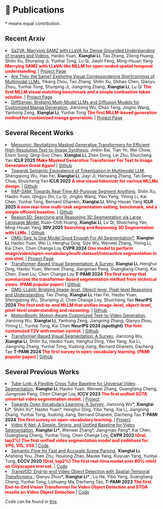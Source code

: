 # 📝 Publications  

\* means equal contribution.


## Recent Arxiv 

<li><a href="https://arxiv.org/abs/2501.04001">Sa2VA: Marrying SAM2 with LLaVA for Dense Grounded Understanding of Images and Videos</a>,  
     Haobo Yuan, <strong>Xiangtai Li</strong>, Tao Zhang, Zilong Huang, Shilin Xu, Shunping Ji, Yunhai Tong, Lu Qi, Jiashi Feng, Ming-Hsuan Yang
      <strong><span style="color:red"> Marrying SAM2 with LLaVA-like MLLM for open-ended spatial temporal understanding. </span> </strong> | <a href="https://lxtgh.github.io/project/sa2va/">Project Page</a> </li>

<li><a href="https://arxiv.org/abs/2501.04670">Are They the Same? Exploring Visual Correspondence Shortcomings of Multimodal LLMs</a>,  
    Yikang Zhou, Tao Zhang, Shilin Xu, Shihao Chen, Qianyu Zhou, Yunhai Tong, Shunping Ji, Jiangning Zhang, <strong>Xiangtai Li</strong>, Lu Qi
      <strong><span style="color:red"> The first MLLM visual matching benchmark and a simple contrastive token solution. </span> </strong> | <a href="https://zhouyiks.github.io/projects/CoLVA/">Project Page</a> </li>

<li><a href="https://arxiv.org/abs/2412.07589">DiffSensei: Bridging Multi-Modal LLMs and Diffusion Models for Customized Manga Generation</a>,  
     Jianzong Wu, Chao Tang, Jingbo Wang, Yanhong Zeng, <strong>Xiangtai Li</strong>, Yunhai Tong
      <strong> <span style="color:red"> The first MLLM-based generation method for customized manga generation. </span> </strong> | <a href="https://jianzongwu.github.io/projects/diffsensei/">Project Page</a> </li>


## Several Recent Works

<li><a href="https://arxiv.org/abs/2406.05127">Meissonic: Revitalizing Masked Generative Transformers for Efficient High-Resolution Text-to-Image Synthesis</a>,
    Jinbin Bai, Tian Ye, Wei Chow, Enxin Song, Qing-Guo Chen,  <strong>Xiangtai Li</strong>, Zhen Dong, Lei Zhu, Shuicheng Yan
      <strong>ICLR 2025<span style="color:red"> Make Masked Generative Transformer For Text to Image Generation Great Again! </span> </strong> | <a href="https://github.com/viiika/Meissonic">Github</a> </li>

<li><a href="https://arxiv.org/abs/2406.05127">Towards Semantic Equivalence of Tokenization in Multimodal LLM</a>,
    Shengqiong Wu, Hao Fei, <strong>Xiangtai Li</strong>, Jiayi Ji, Hanwang Zhang, Tat-Seng Chua, Shuicheng Yan
      <strong>ICLR 2025<span style="color:red"> A new visual tokenizer for various MLLMs design. </span> </strong> | <a href="https://sqwu.top/SeTok-web/">Github</a> </li>

<li><a href="https://arxiv.org/abs/2406.05127">RAP-SAM: Towards Real-Time All-Purpose Segment Anything</a>,
   Shilin Xu, Haobo Yuan, Qingyu Shi, Lu Qi, Jingbo Wang, Yibo Yang, Yining Li, Kai Chen, Yunhai Tong, Bernard Ghanem,  <strong>Xiangtai Li</strong>, Ming-Hsuan Yang
      <strong>ICLR 2025<span style="color:red"> A new real-time multi-task segmentation setting, benchmark, and a simple effcient baseline. </span> </strong> | <a href="https://github.com/xushilin1/RAP-SAM/">Github</a> </li>

<li><a href="https://arxiv.org/abs/2406.05127">Reason3D: Searching and Reasoning 3D Segmentation via Large Language Model</a>,
    Kuan-Chih Huang, <strong>Xiangtai Li</strong>, Lu Qi, Shuicheng Yan, Ming-Hsuan Yang
      <strong>3DV 2025<span style="color:red"> Searching and Reasoning 3D Segmentation with LLMs. </span> </strong> | <a href="https://github.com/lxtGH/Awesome-Segmentation-With-Transformer">Github</a> </li>

<li><a href="https://arxiv.org/abs/2401.10229">OMG-Seg: Is One Model Good Enough For All Segmentation?</a>,  
     <strong>Xiangtai Li</strong>, Haobo Yuan, Wei Li, Henghui Ding, Size Wu, Wenwei Zhang, Yining Li, Kai Chen, Chen Change Loy
      <strong>CVPR 2024 <span style="color:red"> One model to perform image/video/open-vocabulary/multi-dataset/interactive segmentation in one shot. </span> </strong> | <a href=" https://lxtgh.github.io/project/omg_seg/">Project Page</a> </li>

<li><a href="https://arxiv.org/abs/2304.09854">Transformer-Based Visual Segmentation: A Survey</a>,  
     <strong>Xiangtai Li</strong>, Henghui Ding, Haobo Yuan, Wenwei Zhang, Jiangmiao Pang, Guangliang Cheng, Kai Chen, Ziwei Liu, Chen Change Loy
      <strong>T-PAMI 2024 <span style="color:red"> The first survey that summarizes the transformer-based segmentation method from technical views. (PAMI popular paper) </span> </strong> | <a href="https://github.com/lxtGH/Awesome-Segmentation-With-Transformer">Github</a> </li>

<li><a href="https://arxiv.org/abs/2406.19389">OMG-LLaVA: Bridging Image-level, Object-level, Pixel-level Reasoning and Understanding</a>,  
     Tao Zhang, <strong>Xiangtai Li</strong>, Hao Fei, Haobo Yuan, Shengqiong Wu, Shunping Ji, Chen Change Loy, Shuicheng Yan
      <strong>NeurIPS 2024 <span style="color:red"> The first end-to-end MLLM that unifies image-level, object-level, pixel-level understanding and reasoning. </span> </strong> | <a href="https://github.com/lxtGH/OMG-Seg">Github</a> </li>

<li><a href="https://arxiv.org/abs/2406.17758">MotionBooth: Motion-Aware Customized Text-to-Video Generation</a>,  
     Jianzong Wu, <strong>Xiangtai Li</strong>, Yanhong Zeng, Jiangning Zhang, Qianyu Zhou, Yining Li, Yunhai Tong, Kai Chen
      <strong>NeurIPS 2024 (spotlight)<span style="color:red"> The first customized T2V with motion control. </span> </strong> | <a href="https://github.com/jianzongwu/MotionBooth">Github</a> </li>

<li><a href="https://arxiv.org/abs/2306.15880">Transformer-Based Visual Segmentation: A Survey</a>,  
     Jianzong Wu, <strong>Xiangtai Li</strong>, Shilin Xu, Haobo Yuan, Henghui Ding, Yibo Yang, Xia Li, Jiangning Zhang, Yunhai Tong, Xudong Jiang, Bernard Ghanem, Dacheng Tao
      <strong>T-PAMI 2024 <span style="color:red"> The first survey in open-vocabulary learning. (PAMI popular paper) </span> </strong> | <a href="https://github.com/jianzongwu/Awesome-Open-Vocabulary">Github</a> </li>


## Several Previous Works


<li><a href="https://arxiv.org/abs/2303.12782">Tube-Link: A Flexible Cross Tube Baseline for Universal Video Segmentation</a>,  
      <strong>Xiangtai Li</strong>, Haobo Yuan, Wenwei Zhang, Guangliang Cheng, Jiangmiao Pang, Chen Change Loy,
      <strong>ICCV 2023 <span style="color:red"> The first unified SOTA universal video segmentation model. </span> </strong> | <a href="https://github.com/lxtGH/Tube-Link">Project</a> </li>

<li><a href="https://ieeexplore.ieee.org/document/10420487">Towards Open Vocabulary Learning: A Survey</a>,  
     Jianzong Wu*,   <strong>Xiangtai Li*</strong>, Shilin Xu*,  Haobo Yuan*, Henghui Ding, Yibo Yang, Xia Li, Jiangning Zhang, Yunhai Tong, Xudong Jiang, Bernard Ghanem, Dacheng Tao
      <strong>T-PAMI 2024 <span style="color:red"> The first survey on open-vocabulary learning. </span> </strong> | <a href="https://github.com/jianzongwu/Awesome-Open-Vocabulary">Project</a> </li>

<li><a href="https://arxiv.org/abs/2204.04656">Video K-Net: A Simple, Strong, and Unified Baseline for Video Segmentation</a>,  
      <strong>Xiangtai Li*</strong>, Wenwei Zhang*, Jiangmiao Pang*, Kai Chen, Guangliang Cheng, Yunhai Tong, Chen Change Loy,
      <strong>CVPR 2022 <span style="color:red">(Oral, top2%) The first unified video segmentation model and codebase for VPS, VIS, VSS</span> </strong> | <a href="https://github.com/lxtGH/Video-K-Net">Code</a> </li>

<li><a href="https://arxiv.org/abs/2002.10120">Semantic Flow for Fast and Accurate Scene Parsing</a>,  
      <strong>Xiangtai Li</strong>, Ansheng You, Zhen Zhu, Houlong Zhao, Maoke Yang, Kuiyuan Yang, Yunhai Tong,
      <strong>ECCV 2020 <span style="color:red">(Oral, top2%) The first real-time model over 80% mIoU on Cityscapes test set.</span></strong> | <a href="https://github.com/lxtGH/SFSegNets">Code</a> </li>

<li><a href="https://arxiv.org/abs/2201.05047"> TransVOD: End-to-end Video Object Detection with Spatial-Temporal Transformers </a>,  
    Qianyu Zhou*,  <strong> Xiangtai Li* </strong>, Lu He, Yibo Yang, Guangliang Cheng, Yunhai Tong, Lizhuang Ma, Dacheng Tao,
      <strong>T-PAMI 2023 <span style="color:red"> The first End-to-End Vision Transformer for Video Object Detection and STOA results on Video Object Detection </span> </strong> | <a href="https://github.com/SJTU-LuHe/TransVOD">Code</a> </li>

Code can be found in [this](https://github.com/lxtGH).